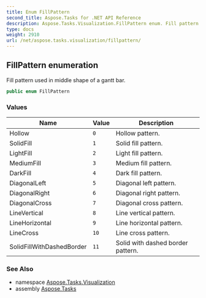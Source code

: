 ```yaml
---
title: Enum FillPattern
second_title: Aspose.Tasks for .NET API Reference
description: Aspose.Tasks.Visualization.FillPattern enum. Fill pattern used in middle shape of a gantt bar
type: docs
weight: 2910
url: /net/aspose.tasks.visualization/fillpattern/
---
```

## FillPattern enumeration

Fill pattern used in middle shape of a gantt bar.

```csharp
public enum FillPattern
```

### Values

| Name | Value | Description |
| --- | --- | --- |
| Hollow | `0` | Hollow pattern. |
| SolidFill | `1` | Solid fill pattern. |
| LightFill | `2` | Light fill pattern. |
| MediumFill | `3` | Medium fill pattern. |
| DarkFill | `4` | Dark fill pattern. |
| DiagonalLeft | `5` | Diagonal left pattern. |
| DiagonalRight | `6` | Diagonal right pattern. |
| DiagonalCross | `7` | Diagonal cross pattern. |
| LineVertical | `8` | Line vertical pattern. |
| LineHorizontal | `9` | Line horizontal pattern. |
| LineCross | `10` | Line cross pattern. |
| SolidFillWithDashedBorder | `11` | Solid with dashed border pattern. |

### See Also

* namespace [Aspose.Tasks.Visualization](../../aspose.tasks.visualization/)
* assembly [Aspose.Tasks](../../)



